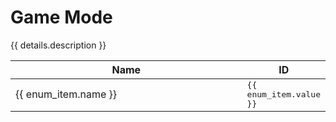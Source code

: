 <script setup>
import { response as enums } from './../dumps/enums.json'

const details = enums.game_mode
</script>

<style>
.selectable-group {
    user-select: all;
    font-family: monospace
}
</style>

# Game Mode

{{ details.description }}

<table>
    <thead>
        <th style="width:100%">Name</th>
        <th>ID</th>
    </thead>
    <tbody>
        <tr v-for="(enum_item, index) in details.list" :key="index">
            <td>{{ enum_item.name }}</td>
            <td><Badge class="selectable-group" type="tip">{{ enum_item.value }}</Badge></td>
        </tr>
    </tbody>
</table>